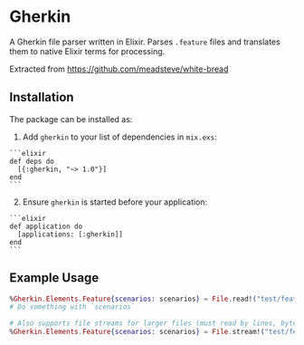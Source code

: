 # Gherkin

A Gherkin file parser written in Elixir. Parses `.feature` files and translates them to native Elixir terms for processing.

Extracted from https://github.com/meadsteve/white-bread

## Installation

The package can be installed as:

  1. Add `gherkin` to your list of dependencies in `mix.exs`:

    ```elixir
    def deps do
      [{:gherkin, "~> 1.0"}]
    end
    ```

  2. Ensure `gherkin` is started before your application:

    ```elixir
    def application do
      [applications: [:gherkin]]
    end
    ```

## Example Usage

```elixir
%Gherkin.Elements.Feature{scenarios: scenarios} = File.read!("test/features/coffee.feature") |> Gherkin.parse()
# Do something with `scenarios`

# Also supports file streams for larger files (must read by lines, bytes not supported)
%Gherkin.Elements.Feature{scenarios: scenarios} = File.stream!("test/features/coffee.feature") |> Gherkin.parse()
```
